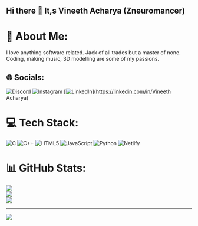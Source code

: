 ## Hi there 👋 It,s Vineeth Acharya (Zneuromancer)

# 💫 About Me:
I love anything software related. Jack of all trades but a master of none. Coding, making music, 3D modelling are some of my passions.


## 🌐 Socials:
[![Discord](https://img.shields.io/badge/Discord-%237289DA.svg?logo=discord&logoColor=white)](https://discord.gg/zneuromancer) [![Instagram](https://img.shields.io/badge/Instagram-%23E4405F.svg?logo=Instagram&logoColor=white)](https://instagram.com/vin.ach) [![LinkedIn](https://img.shields.io/badge/LinkedIn-%230077B5.svg?logo=linkedin&logoColor=white)](https://linkedin.com/in/Vineeth Acharya) 

# 💻 Tech Stack:
![C](https://img.shields.io/badge/c-%2300599C.svg?style=for-the-badge&logo=c&logoColor=white) ![C++](https://img.shields.io/badge/c++-%2300599C.svg?style=for-the-badge&logo=c%2B%2B&logoColor=white) ![HTML5](https://img.shields.io/badge/html5-%23E34F26.svg?style=for-the-badge&logo=html5&logoColor=white) ![JavaScript](https://img.shields.io/badge/javascript-%23323330.svg?style=for-the-badge&logo=javascript&logoColor=%23F7DF1E) ![Python](https://img.shields.io/badge/python-3670A0?style=for-the-badge&logo=python&logoColor=ffdd54) ![Netlify](https://img.shields.io/badge/netlify-%23000000.svg?style=for-the-badge&logo=netlify&logoColor=#00C7B7)
# 📊 GitHub Stats:
![](https://github-readme-stats.vercel.app/api?username=Zneuromancer3&theme=dark&hide_border=false&include_all_commits=false&count_private=false)<br/>
![](https://github-readme-streak-stats.herokuapp.com/?user=Zneuromancer3&theme=dark&hide_border=false)<br/>
![](https://github-readme-stats.vercel.app/api/top-langs/?username=Zneuromancer3&theme=dark&hide_border=false&include_all_commits=false&count_private=false&layout=compact)

---
[![](https://visitcount.itsvg.in/api?id=Zneuromancer3&icon=0&color=0)](https://visitcount.itsvg.in)

<!-- Proudly created with GPRM ( https://gprm.itsvg.in ) -->
